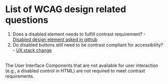 # List of WCAG design related questions
1. Does a disabled element needs to fulfill contrast requirement? - [Disabled design element asked in github](https://github.com/w3c/wcag/issues/567)<br />
2. Do disabled buttons still need to be contrast compliant for accessibility? - [UX stack change](https://ux.stackexchange.com/questions/80881/do-disabled-buttons-still-need-to-be-contrast-compliant-for-accessibility)
<br />
The User Interface Components that are not available for user interaction (e.g., a disabled control in HTML) are not required to meet contrast requirements.